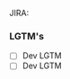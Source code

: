 <!-- JIRA story identifier (e.g., SURF-1234) -->
JIRA:

### LGTM's
* [ ] Dev LGTM
* [ ] Dev LGTM
<!--* [ ] Design LGTM --><!-- uncomment if PR has any noticeable visual changes -->
